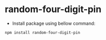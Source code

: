 # random-four-digit-pin

* Install package using bellow command:

 `npm install random-four-digit-pin`
